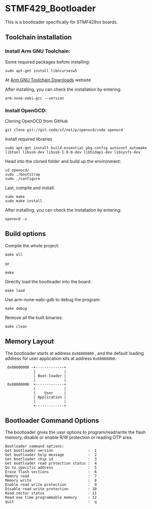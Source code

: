 # STMF429_Bootloader

This is a bootloader specifically for STMF429xx boards.

## Toolchain installation

### Install Arm GNU Toolchain: 

Some required packages before installing: 

```
sudo apt-get install libncursesw5
```

At [Arm GNU Toolchain Downloads](https://developer.arm.com/downloads/-/arm-gnu-toolchain-downloads) website

After installing, you can check the installation by entering: 

```
arm-none-eabi-gcc --version
```

### Install OpenOCD: 

Cloning OpenOCD from GitHub

```
git clone git://git.code/sf/net/p/openocd/code openocd
```

Install required libraries

```
sudo apt-get install build-essential pkg-config autoconf automake libtool libusb-dev libusb-1.0-0-dev libhidapi-dev libsysfs-dev
```

Head into the cloned folder and build up the environment: 

```
cd openocd/
sudo ./bootstrap
sudo ./configure
```

Last, compile and install:

```
sudo make
sudo make install
```

After installing, you can check the installation by entering: 

```
openocd -v
```

## Build options

Compile the whole project:
```
make all
```

or 

```
make
```

Directly load the bootloader into the board:

```
make load
```

Use arm-none-eabi-gdb to debug the program:
```
make debug
```

Remove all the built binaries:
```
make clean
```

## Memory Layout

The bootloader starts at address `0x08000000` , and the default loading address for user application sits at address `0x08008000`.

```
 0x08000000 -+-------------+
             |             |
             | Boot-loader |
             |             |
 0x08008000  +-------------+
             |             |
             |    User     |
             | Application |
             |             |
             +-------------+
```

## Bootloader Command Options

The bootloader gives the user options to program/read/write the flash memory, disable or enable R/W protection or reading OTP area.

```
Bootloader command options: 
Get bootloader version                :  1
Get bootloader help message           :  2
Get bootloader chip id                :  3
Get bootloader read protection status :  4
Go to specific address                :  5
Erase flash sections                  :  6
Memory read                           :  7
Memory write                          :  8
Enable read write protection          :  9
Disable read write protection         : 10
Read sector status                    : 11
Read one time programmable memory     : 12
quit                                  :  q
```
